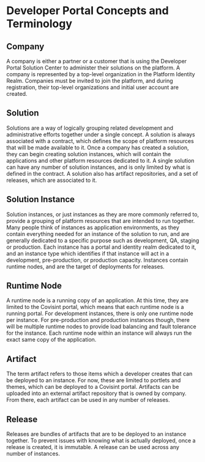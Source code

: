 # Developer Portal Concepts and Terminology

## Company

A company is either a partner or a customer that is using the Developer Portal Solution Center to administer their solutions on the platform.  A company is represented by a top-level organization in the Platform Identity Realm.  Companies must be invited to join the platform, and during registration, their top-level organizations and initial user account are created.

## Solution

Solutions are a way of logically grouping related development and administrative efforts together under a single concept.  A solution is always associated with a contract, which defines the scope of platform resources that will be made available to it.  Once a company has created a solution, they can begin creating solution instances, which will contain the applications and other platform resources dedicated to it.  A single solution can have any number of solution instances, and is only limited by what is defined in the contract.  A solution also has artifact repositories, and a set of releases, which are associated to it.

## Solution Instance

Solution instances, or just instances as they are more commonly referred to, provide a grouping of platform resources that are intended to run together.  Many people think of instances as application environments, as they contain everything needed for an instance of the solution to run, and are generally dedicated to a specific purpose such as development, QA, staging or production.  Each instance has a portal and identity realm dedicated to it, and an instance type which identifies if that instance will act in a development, pre-production, or production capacity.  Instances contain runtime nodes, and are the target of deployments for releases.

## Runtime Node

A runtime node is a running copy of an application.  At this time, they are limited to the Covisint portal, which means that each runtime node is a running portal.  For development instances, there is only one runtime node per instance.  For pre-production and production instances though, there will be multiple runtime nodes to provide load balancing and fault tolerance for the instance.  Each runtime node within an instance will always run the exact same copy of the application.

## Artifact

The term artifact refers to those items which a developer creates that can be deployed to an instance.  For now, these are limited to portlets and themes, which can be deployed to a Covisint portal.  Artifacts can be uploaded into an external artifact repository that is owned by company.  From there, each artifact can be used in any number of releases.

## Release

Releases are bundles of artifacts that are to be deployed to an instance together.  To prevent issues with knowing what is actually deployed, once a release is created, it is immutable.  A release can be used across any number of instances.
